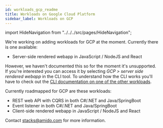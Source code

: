 ```yaml
---
id: workloads_gcp_readme
title: Workloads on Google Cloud Platform
sidebar_label: Workloads on GCP
---
```


import HideNavigation  from "../../../src/pages/HideNavigation";

We're working on adding workloads for GCP at the moment. Currently there is one available:

- Server-side rendered webapp in JavaScript / NodeJS and React

However, we haven't documented this so for the moment it's unsupported. If you're interested you can access it by selecting *GCP > server side rendered webapp* in the CLI tool. To understand how the CLI works you'll have to check out the [CLI documentation on one of the other workloads](https://amido.github.io/stacks/docs/workloads/azure/frontend/cli_webapp_frameworks).

Currently roadmapped for GCP are these workloads:

- REST web API with CQRS in both C#/.NET and Java/SpringBoot
- Event listener in both C#/.NET and Java/SpringBoot
- Client-side rendered webapp in JavaScript / NodeJS and React

Contact stacks@amido.com for more information.

<HideNavigation next />
<HideNavigation prev />
